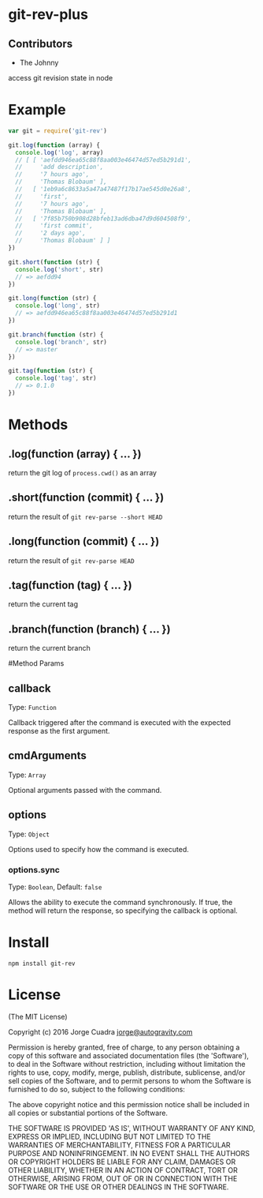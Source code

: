 # git-rev-plus

## Contributors
- The Johnny

access git revision state in node

# Example

``` js
var git = require('git-rev')

git.log(function (array) {
  console.log('log', array)
  // [ [ 'aefdd946ea65c88f8aa003e46474d57ed5b291d1',
  //     'add description',
  //     '7 hours ago',
  //     'Thomas Blobaum' ],
  //   [ '1eb9a6c8633a5a47a47487f17b17ae545d0e26a8',
  //     'first',
  //     '7 hours ago',
  //     'Thomas Blobaum' ],
  //   [ '7f85b750b908d28bfeb13ad6dba47d9d604508f9',
  //     'first commit',
  //     '2 days ago',
  //     'Thomas Blobaum' ] ]
})

git.short(function (str) {
  console.log('short', str)
  // => aefdd94
})

git.long(function (str) {
  console.log('long', str)
  // => aefdd946ea65c88f8aa003e46474d57ed5b291d1
})

git.branch(function (str) {
  console.log('branch', str)
  // => master
})

git.tag(function (str) {
  console.log('tag', str)
  // => 0.1.0
})
```

# Methods

## .log(function (array) { ... })
return the git log of `process.cwd()` as an array

## .short(function (commit) { ... })
return the result of `git rev-parse --short HEAD`

## .long(function (commit) { ... })
return the result of `git rev-parse HEAD`

## .tag(function (tag) { ... })
return the current tag

## .branch(function (branch) { ... })
return the current branch

#Method Params

## callback
Type: `Function`

Callback triggered after the command is executed with the expected response as the first argument.

## cmdArguments
Type: `Array`

Optional arguments passed with the command.

## options
Type: `Object`

Options used to specify how the command is executed.

### options.sync
Type: `Boolean`, Default: `false`

Allows the ability to execute the command synchronously. If true, the method will return the response, so specifying the callback is optional.


# Install

`npm install git-rev`

# License

(The MIT License)

Copyright (c) 2016 Jorge Cuadra <jorge@autogravity.com>

Permission is hereby granted, free of charge, to any person obtaining
a copy of this software and associated documentation files (the
'Software'), to deal in the Software without restriction, including
without limitation the rights to use, copy, modify, merge, publish,
distribute, sublicense, and/or sell copies of the Software, and to
permit persons to whom the Software is furnished to do so, subject to
the following conditions:

The above copyright notice and this permission notice shall be
included in all copies or substantial portions of the Software.

THE SOFTWARE IS PROVIDED 'AS IS', WITHOUT WARRANTY OF ANY KIND,
EXPRESS OR IMPLIED, INCLUDING BUT NOT LIMITED TO THE WARRANTIES OF
MERCHANTABILITY, FITNESS FOR A PARTICULAR PURPOSE AND NONINFRINGEMENT.
IN NO EVENT SHALL THE AUTHORS OR COPYRIGHT HOLDERS BE LIABLE FOR ANY
CLAIM, DAMAGES OR OTHER LIABILITY, WHETHER IN AN ACTION OF CONTRACT,
TORT OR OTHERWISE, ARISING FROM, OUT OF OR IN CONNECTION WITH THE
SOFTWARE OR THE USE OR OTHER DEALINGS IN THE SOFTWARE.
